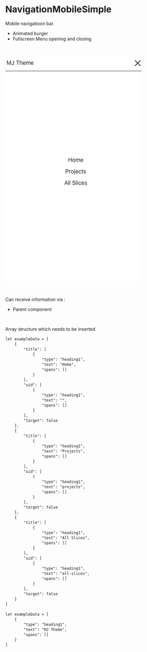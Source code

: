 # NavigationMobileSimple

Mobile navigatioon bar.
- Animated burger
- Fullscreen Menu opening and closing

<br>

![preview](preview.png)

<br>

Can receive information via :
- Parent component

<br>

Array structure which needs to be inserted

````
let exampleData = [
    {
        "title": [
            {
                "type": "heading1",
                "text": "Home",
                "spans": []
            }
        ],
        "uid": [
            {
                "type": "heading1",
                "text": "",
                "spans": []
            }
        ],
        "target": false
    },
    {
        "title": [
            {
                "type": "heading1",
                "text": "Projects",
                "spans": []
            }
        ],
        "uid": [
            {
                "type": "heading1",
                "text": "projects",
                "spans": []
            }
        ],
        "target": false
    },
    {
        "title": [
            {
                "type": "heading1",
                "text": "All Slices",
                "spans": []
            }
        ],
        "uid": [
            {
                "type": "heading1",
                "text": "all-slices",
                "spans": []
            }
        ],
        "target": false
    }
]

let exampleData = [
    {
        "type": "heading1",
        "text": "MJ Theme",
        "spans": []
    }
]
````